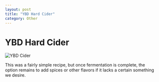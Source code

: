 ```yaml
---
layout: post
title: "YBD Hard Cider"
category: Other
---
```


YBD Hard Cider
==============

![YBD Cider](http://www.yeastboundanddown.com/wp-content/uploads/2010/12/IMG_1687-e1292524367935-200x300.jpg "YBD Cider")

This was a fairly simple recipe, but once fermentation is complete, the option remains to add spices or other flavors if it lacks a certain something we desire.